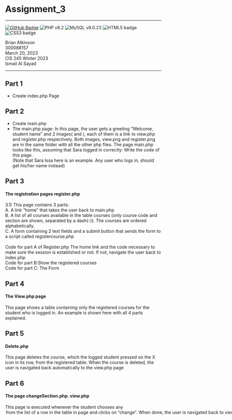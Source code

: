 # Assignment_3

---

[![GitHub Badge](https://img.shields.io/badge/GitHub-BrianAtkinson93-darkred?logo=github)](https://github.com/BrianAtkinson93)
![PHP v8.2](https://img.shields.io/badge/PHP-v8.2-blue)
![MySQL v8.0.23](https://img.shields.io/badge/MySQL-v8.0.23-green)
![HTML5 badge](https://img.shields.io/badge/HTML-5-orange)
![CSS3 badge](https://img.shields.io/badge/CSS-3-blue)


Brian Atkinson <br>
300088157<br>
March 20, 2023<br>
CIS 245 Winter 2023<br>
Ismail Al Sayad<br>

---

## Part 1
- Create index.php Page

## Part 2

- Create main.php
- The main.php page: In this page, the user gets a greeting 
“Welcome, student name” and 2 images(  and ), each of them is a 
link to view.php and register.php respectively. Both images, 
view.png and register.png are in the same folder with all the other 
php files.  The page main.php looks like this, assuming that Sara 
logged in correctly:  Write the code of this page.<br>(Note that Sara Issa here is an example. Any user who logs in, should get his/her name instead)

## Part 3
#### The registration pages register.php   <br>
3.1) This page contains 3 parts: <br>
A. A link “home” that takes the user back to main.php <br>
B. A list of all courses available in the table courses (only course code and section are shown, separated by a dash(-)). The courses are ordered alphabetically. <br>
C. A form containing 2 text fields and a submit button that sends the form to a script called registercourse.php <br>
<br>
Code for part A of Register.php  The home link and the code necessary to make sure the session is established or not. If not, navigate the user back to index.php<br>
Code for part B:Show the registered courses<br>
Code for part C: The Form<br>

## Part 4
#### The View.php page<br>
This page shows a table containing only the registered courses for the student who is logged in. An example is shown here with all 4 parts explained.
## Part 5
#### Delete.php <br>
This page deletes the course, which the logged student pressed on the X icon in its row, from the registered table. When the course is deleted, the user is navigated back automatically to the view.php page
## Part 6

#### The page changeSection.php. view.php <br>
This page is executed whenever the student chooses any <option> from the <select> list of a row in the table in page and clicks on “change”. When done, the user is navigated back to view.php

